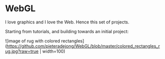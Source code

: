 # WebGL

I love graphics and I love the Web. Hence this set of projects.

Starting from tutorials, and building towards an initial project:

![image of rug with colored rectangles](https://github.com/pieteradejong/WebGL/blob/master/colored_rectangles_rug.jpg?raw=true | width=100)
